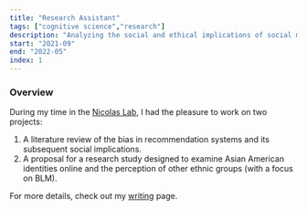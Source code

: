```yaml
---
title: "Research Assistant"
tags: ["cognitive science","research"]
description: "Analyzing the social and ethical implications of social media."
start: "2021-09"
end: "2022-05"
index: 1
---
```


### Overview

During my time in the <a href="https://www.nicolaslab.org/">Nicolas Lab</a>, I had the pleasure to work on two projects: 

1. A literature review of the bias in recommendation systems and its subsequent social implications. 
2. A proposal for a research study designed to examine Asian American identities online and the perception of other ethnic groups (with a focus on BLM).

For more details, check out my <a href="https://samanthallee.me/projects/writing/">writing</a> page.
